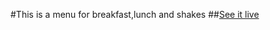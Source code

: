 #This is a menu for breakfast,lunch and shakes
##[See it live](https://chrisxiang888.github.io/menuetest/)
